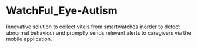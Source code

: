 # WatchFul_Eye-Autism
Innovative solution to collect vitals from smartwatches inorder to detect abnormal behaviour and promptly sends relevant alerts to caregivers via the mobile application.
